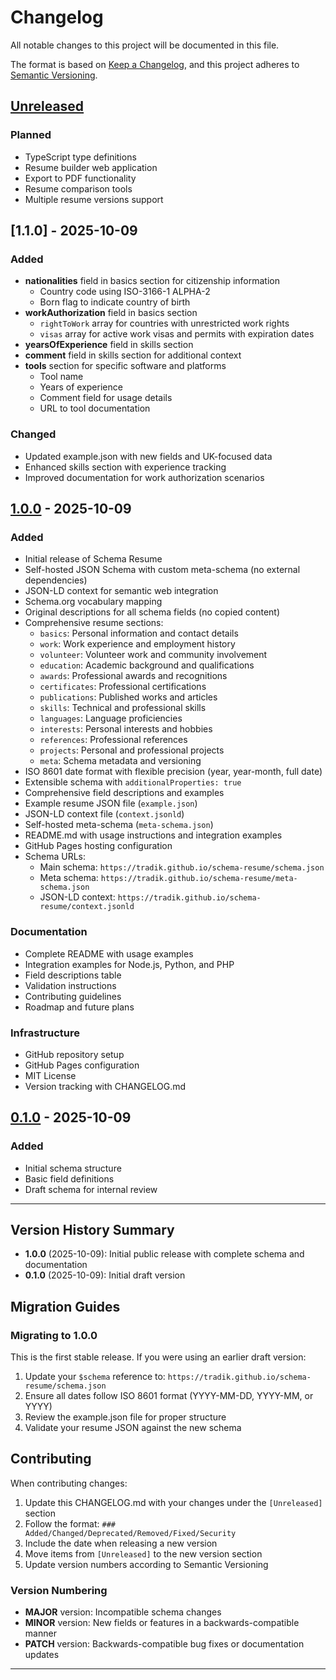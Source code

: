 # Changelog

All notable changes to this project will be documented in this file.

The format is based on [Keep a Changelog](https://keepachangelog.com/en/1.0.0/),
and this project adheres to [Semantic Versioning](https://semver.org/spec/v2.0.0.html).

## [Unreleased]

### Planned
- TypeScript type definitions
- Resume builder web application
- Export to PDF functionality
- Resume comparison tools
- Multiple resume versions support

## [1.1.0] - 2025-10-09

### Added
- **nationalities** field in basics section for citizenship information
  - Country code using ISO-3166-1 ALPHA-2
  - Born flag to indicate country of birth
- **workAuthorization** field in basics section
  - `rightToWork` array for countries with unrestricted work rights
  - `visas` array for active work visas and permits with expiration dates
- **yearsOfExperience** field in skills section
- **comment** field in skills section for additional context
- **tools** section for specific software and platforms
  - Tool name
  - Years of experience
  - Comment field for usage details
  - URL to tool documentation

### Changed
- Updated example.json with new fields and UK-focused data
- Enhanced skills section with experience tracking
- Improved documentation for work authorization scenarios

## [1.0.0] - 2025-10-09

### Added
- Initial release of Schema Resume
- Self-hosted JSON Schema with custom meta-schema (no external dependencies)
- JSON-LD context for semantic web integration
- Schema.org vocabulary mapping
- Original descriptions for all schema fields (no copied content)
- Comprehensive resume sections:
  - `basics`: Personal information and contact details
  - `work`: Work experience and employment history
  - `volunteer`: Volunteer work and community involvement
  - `education`: Academic background and qualifications
  - `awards`: Professional awards and recognitions
  - `certificates`: Professional certifications
  - `publications`: Published works and articles
  - `skills`: Technical and professional skills
  - `languages`: Language proficiencies
  - `interests`: Personal interests and hobbies
  - `references`: Professional references
  - `projects`: Personal and professional projects
  - `meta`: Schema metadata and versioning
- ISO 8601 date format with flexible precision (year, year-month, full date)
- Extensible schema with `additionalProperties: true`
- Comprehensive field descriptions and examples
- Example resume JSON file (`example.json`)
- JSON-LD context file (`context.jsonld`)
- Self-hosted meta-schema (`meta-schema.json`)
- README.md with usage instructions and integration examples
- GitHub Pages hosting configuration
- Schema URLs:
  - Main schema: `https://tradik.github.io/schema-resume/schema.json`
  - Meta schema: `https://tradik.github.io/schema-resume/meta-schema.json`
  - JSON-LD context: `https://tradik.github.io/schema-resume/context.jsonld`

### Documentation
- Complete README with usage examples
- Integration examples for Node.js, Python, and PHP
- Field descriptions table
- Validation instructions
- Contributing guidelines
- Roadmap and future plans

### Infrastructure
- GitHub repository setup
- GitHub Pages configuration
- MIT License
- Version tracking with CHANGELOG.md

## [0.1.0] - 2025-10-09

### Added
- Initial schema structure
- Basic field definitions
- Draft schema for internal review

---

## Version History Summary

- **1.0.0** (2025-10-09): Initial public release with complete schema and documentation
- **0.1.0** (2025-10-09): Initial draft version

## Migration Guides

### Migrating to 1.0.0

This is the first stable release. If you were using an earlier draft version:

1. Update your `$schema` reference to: `https://tradik.github.io/schema-resume/schema.json`
2. Ensure all dates follow ISO 8601 format (YYYY-MM-DD, YYYY-MM, or YYYY)
3. Review the example.json file for proper structure
4. Validate your resume JSON against the new schema

## Contributing

When contributing changes:

1. Update this CHANGELOG.md with your changes under the `[Unreleased]` section
2. Follow the format: `### Added/Changed/Deprecated/Removed/Fixed/Security`
3. Include the date when releasing a new version
4. Move items from `[Unreleased]` to the new version section
5. Update version numbers according to Semantic Versioning

### Version Numbering

- **MAJOR** version: Incompatible schema changes
- **MINOR** version: New fields or features in a backwards-compatible manner
- **PATCH** version: Backwards-compatible bug fixes or documentation updates

---

[Unreleased]: https://github.com/tradik/schema-resume/compare/v1.0.0...HEAD
[1.0.0]: https://github.com/tradik/schema-resume/releases/tag/v1.0.0
[0.1.0]: https://github.com/tradik/schema-resume/releases/tag/v0.1.0
